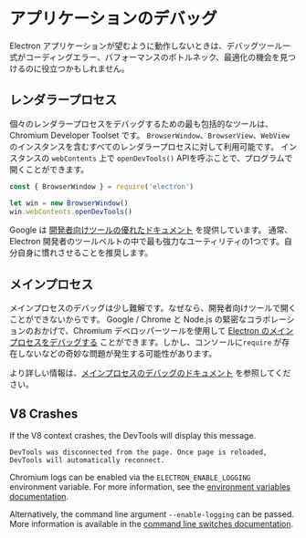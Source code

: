 # アプリケーションのデバッグ

Electron アプリケーションが望むように動作しないときは、デバッグツール一式がコーディングエラー、パフォーマンスのボトルネック、最適化の機会を見つけるのに役立つかもしれません。

## レンダラープロセス

個々のレンダラープロセスをデバッグするための最も包括的なツールは、Chromium Developer Toolset です。 `BrowserWindow`、`BrowserView`、`WebView` のインスタンスを含むすべてのレンダラープロセスに対して利用可能です。 インスタンスの `webContents` 上で `openDevTools()` APIを呼ぶことで、プログラムで開くことができます。

```javascript
const { BrowserWindow } = require('electron')

let win = new BrowserWindow()
win.webContents.openDevTools()
```

Google は [開発者向けツールの優れたドキュメント](https://developer.chrome.com/devtools) を提供しています。 通常、Electron 開発者のツールベルトの中で最も強力なユーティリティの1つです。自分自身に慣れさせることを推奨します。

## メインプロセス

メインプロセスのデバッグは少し難解です。なぜなら、開発者向けツールで開くことができないからです。 Google / Chrome と Node.js の緊密なコラボレーションのおかげで、Chromium デベロッパーツールを使用して [Electron のメインプロセスをデバッグする](https://nodejs.org/en/docs/inspector/) ことができます。しかし、コンソールに`require` が存在しないなどの奇妙な問題が発生する可能性があります。

より詳しい情報は、[メインプロセスのデバッグのドキュメント](./debugging-main-process.md) を参照してください。

## V8 Crashes

If the V8 context crashes, the DevTools will display this message.

`DevTools was disconnected from the page. Once page is reloaded, DevTools will automatically reconnect.`

Chromium logs can be enabled via the `ELECTRON_ENABLE_LOGGING` environment variable. For more information, see the [environment variables documentation](https://www.electronjs.org/docs/api/environment-variables#electron_enable_logging).

Alternatively, the command line argument `--enable-logging` can be passed. More information is available in the [command line switches documentation](https://www.electronjs.org/docs/api/command-line-switches#--enable-logging).